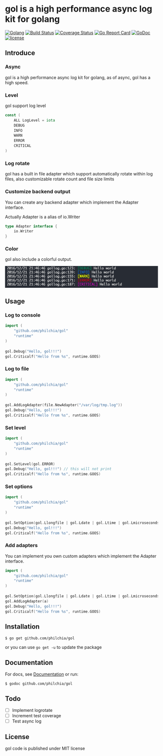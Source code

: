 # gol is a high performance async log kit for golang

[![Golang](https://img.shields.io/badge/Language-Go-green.svg?style=flat)](https://golang.org)
[![Build Status](https://travis-ci.org/philchia/gol.svg?branch=master)](https://travis-ci.org/philchia/gol)
[![Coverage Status](https://coveralls.io/repos/github/philchia/gol/badge.svg?branch=master)](https://coveralls.io/github/philchia/gol?branch=master)
[![Go Report Card](https://goreportcard.com/badge/github.com/philchia/gol)](https://goreportcard.com/report/github.com/philchia/gol)
[![GoDoc](https://godoc.org/github.com/philchia/gol?status.svg)](https://godoc.org/github.com/philchia/gol)
[![license](https://img.shields.io/github/license/mashape/apistatus.svg)](https://opensource.org/licenses/MIT)

## Introduce

### Async

gol is a high performance async log kit for golang, as of async, gol has a high speed.

### Level

gol support log level

```go
const (
    ALL LogLevel = iota
    DEBUG
    INFO
    WARN
    ERROR
    CRITICAL
)
```

### Log rotate

gol has a built in file adapter which support automatically rotate within log files, also customizable rotate count and file size limits

### Customize backend output

You can create any backend adapter which implement the Adapter interface.

Actually Adapter is a alias of io.Writer

```go
type Adapter interface {
    io.Writer
}
```

### Color

gol also include a colorful output.

![Colorful output](./assets/screen.png)


## Usage

### Log to console

```go
import (
    "github.com/philchia/gol"
    "runtime"
)

gol.Debug("Hello, gol!!!")
gol.Criticalf("Hello from %s", runtime.GOOS)

```

### Log to file

```go
import (
    "github.com/philchia/gol"
    "runtime"
)

gol.AddLogAdapter(file.NewAdapter("/var/log/tmp.log"))
gol.Debug("Hello, gol!!!")
gol.Criticalf("Hello from %s", runtime.GOOS)

```

### Set level

```go
import (
    "github.com/philchia/gol"
    "runtime"
)

gol.SetLevel(gol.ERROR)
gol.Debug("Hello, gol!!!") // this will not print
gol.Criticalf("Hello from %s", runtime.GOOS)

```

### Set options

```go
import (
    "github.com/philchia/gol"
    "runtime"
)

gol.SetOption(gol.Llongfile | gol.Ldate | gol.Ltime | gol.Lmicroseconds)
gol.Debug("Hello, gol!!!")
gol.Criticalf("Hello from %s", runtime.GOOS)

```

### Add adapters

You can implement you own custom adapters which implement the Adapter interface.

```go
import (
    "github.com/philchia/gol"
    "runtime"
)

gol.SetOption(gol.Llongfile | gol.Ldate | gol.Ltime | gol.Lmicroseconds)
gol.AddLogAdapter(a)
gol.Debug("Hello, gol!!!")
gol.Criticalf("Hello from %s", runtime.GOOS)
```

## Installation

    $ go get github.com/philchia/gol

or you can use `go get -u` to update the package

## Documentation

For docs, see [Documentation](http://godoc.org/github.com/philchia/gol "GoDoc")  or run:

    $ godoc github.com/philchia/gol

## Todo

- [ ] Implement logrotate
- [ ] Increment test coverage
- [ ] Test async log

## License

gol code is published under MIT license